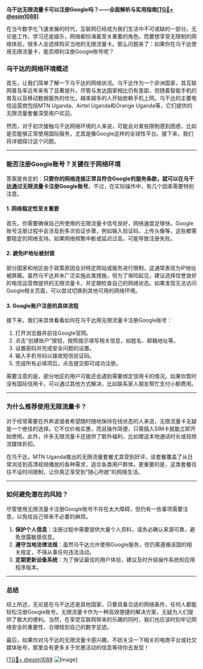 **乌干达无限流量卡可以注册Google吗？——全面解析与实用指南[[TG💪+ @esim1088](https://t.me/s/esim1088)]**

在当今数字化飞速发展的时代，互联网已经成为我们生活中不可或缺的一部分。无论是工作、学习还是娱乐，网络都扮演着至关重要的角色。而要想享受无限制的网络体验，很多人会选择购买当地的无限流量卡。那么问题来了：如果你在乌干达使用无限流量卡，能否顺利注册Google账号呢？

### **乌干达的网络环境概述**

首先，让我们简单了解一下乌干达的网络状况。乌干达作为一个非洲国家，其互联网普及率近年来有了显著提升。尽管与发达国家相比仍有差距，但随着智能手机的普及以及移动数据服务的优化，越来越多的人开始依赖手机上网。乌干达的主要电信运营商包括MTN Uganda、Airtel Uganda和Orange Uganda等，它们提供的无限流量套餐深受用户欢迎。

然而，对于初次接触乌干达网络环境的人来说，可能会对某些限制感到困惑，比如是否能够正常使用国际服务，尤其是像Google这样的全球性平台。接下来，我们将详细探讨这个问题。

---

### **能否注册Google账号？关键在于网络环境**

答案是肯定的：**只要你的网络连接正常且符合Google的服务条款，就可以在乌干达通过无限流量卡注册Google账号**。不过，在实际操作中，有几个因素需要特别注意。

#### **1. 网络稳定性至关重要**
首先，你需要确保自己所使用的无限流量卡信号良好，网络速度足够快。Google账号注册过程中会涉及到多次验证步骤，例如输入验证码、上传头像等，这些都需要稳定的网络支持。如果网络频繁中断或延迟过高，可能导致注册失败。

#### **2. 避免IP地址被封锁**
部分国家和地区由于政策原因会对特定网站或服务进行限制，这通常表现为IP地址被屏蔽。虽然乌干达并未广泛实施此类措施，但为了保险起见，建议选择信誉良好的电信运营商提供的无限流量卡，并定期检查自己的网络状态。如果发现无法访问Google相关页面，可以尝试切换到其他可用的网络环境。

#### **3. Google账户注册的具体流程**
接下来，我们来具体看看如何在乌干达用无限流量卡注册Google账号：

1. 打开浏览器并前往Google官网。
2. 点击“创建账户”按钮，按照提示填写相关信息，如姓名、邮箱地址等。
3. 设置密码并完成安全问题的设置。
4. 输入手机号码以接收短信验证码。
5. 完成所有必填项后，点击提交即可成功注册。

需要注意的是，部分地区的用户可能还会遇到需要绑定信用卡的情况。如果你暂时没有国际信用卡，可以通过其他方式解决，比如联系家人朋友帮忙支付小额费用。

---

### **为什么推荐使用无限流量卡？**

对于经常需要在外奔波或者希望随时随地保持在线状态的人来说，无限流量卡无疑是一个绝佳的选择。它不仅价格实惠，而且操作简便，只需插入SIM卡就能立即开始使用。此外，许多无限流量卡还提供了额外福利，比如赠送本地通话时长或视频流媒体折扣。

在乌干达，MTN Uganda推出的无限流量套餐尤其受到好评。该套餐覆盖了从日常浏览到高清视频播放的各种需求，适合各类用户群体。更重要的是，这类套餐往往不设时间限制，让你真正享受到“随心所欲”的网络生活。

---

### **如何避免潜在的风险？**

尽管使用无限流量卡注册Google账号不存在太大障碍，但仍有一些事项需要注意，以免给自己带来不必要的麻烦。

1. **保护个人信息**：注册过程中需要提供大量个人资料，请务必确认来源可靠，避免泄露敏感信息。
2. **遵守当地法律法规**：虽然乌干达允许使用Google服务，但仍需遵循该国的相关规定，不得从事任何违法活动。
3. **定期更新设备系统**：为了保证最佳的用户体验，建议及时升级操作系统和应用程序版本。

---

### **总结**

综上所述，无论是在乌干达还是其他国家，只要具备合适的网络条件，任何人都能轻松注册Google账号。无限流量卡作为一种高效便捷的解决方案，无疑为人们提供了极大的便利。当然，在享受互联网带来的乐趣的同时，我们也应该时刻牢记网络安全的重要性，合理规划自己的数字足迹。

最后，如果你对乌干达的无限流量卡感兴趣，不妨关注一下相关的电商平台或社交媒体账号，那里会有更多关于优惠活动的信息等待你去发现！

[[TG💪+ @esim1088](https://t.me/s/esim1088) ![Image](https://i.postimg.cc/4NQfJmqS/Snipaste-2025-05-13-00-14-12.png)]